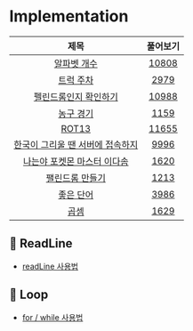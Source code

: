 # Implementation
| 제목 | 풀어보기 |
| :-: | :-: |
| [알파벳 개수](https://github.com/KayAhn0126/SwiftCT/tree/main/Implementation/CountingAlphabet) | [10808](https://www.acmicpc.net/problem/10808) |
| [트럭 주차](https://github.com/KayAhn0126/SwiftCT/tree/main/Implementation/TruckParking) | [2979](https://www.acmicpc.net/problem/2979) |
| [펠린드롬인지 확인하기](https://github.com/KayAhn0126/SwiftCT/tree/main/Implementation/CheckPalindrome) | [10988](https://www.acmicpc.net/problem/10988)|
| [농구 경기](https://github.com/KayAhn0126/SwiftCT/tree/main/Implementation/BasketBallGame) | [1159](https://www.acmicpc.net/problem/1159) |
| [ROT13](https://github.com/KayAhn0126/SwiftCT/tree/main/Implementation/ROT13) | [11655](https://www.acmicpc.net/problem/11655) |
| [한국이 그리울 땐 서버에 접속하지](https://github.com/KayAhn0126/SwiftCT/tree/main/Implementation/WhenIMissKoreaConnectToServer)| [9996](https://www.acmicpc.net/problem/9996) |
| [나는야 포켓몬 마스터 이다솜](https://github.com/KayAhn0126/SwiftCT/tree/main/Implementation/PokemonLee) | [1620](https://www.acmicpc.net/problem/1620) |
| [팰린드롬 만들기](https://github.com/KayAhn0126/SwiftCT/tree/main/Implementation/MakePalindrome) | [1213](https://www.acmicpc.net/problem/1213)|
| [좋은 단어](https://github.com/KayAhn0126/SwiftCT/tree/main/Implementation/GoodWord) | [3986](https://www.acmicpc.net/problem/3986) |
| [곱셈](https://github.com/KayAhn0126/SwiftCT/tree/main/Implementation/Multiply) | [1629](https://www.acmicpc.net/problem/1629) |

## 🍎 ReadLine
- [readLine 사용법](https://github.com/KayAhn0126/SwiftCT/tree/main/Implementation/ReadLine)

## 🍎 Loop
- [for / while 사용법](https://github.com/KayAhn0126/SwiftCT/tree/main/Implementation/Loop)
